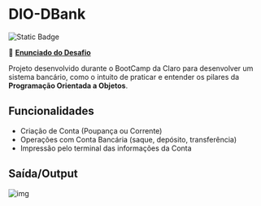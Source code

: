 # DIO-DBank

![Static Badge](https://img.shields.io/badge/Java-Java?style=for-the-badge&logo=openjdk&color=red)

📖 [**Enunciado do Desafio**](https://github.com/falvojr/lab-banco-digital-oo/tree/master)

Projeto desenvolvido durante o BootCamp da Claro para desenvolver um sistema bancário, como o intuito de praticar e entender os pilares da **Programação Orientada a Objetos**.

## Funcionalidades
- Criação de Conta (Poupança ou Corrente)
- Operações com Conta Bancária (saque, depósito, transferência)
- Impressão pelo terminal das informações da Conta

## Saída/Output

![img](TerminalBancário.png)